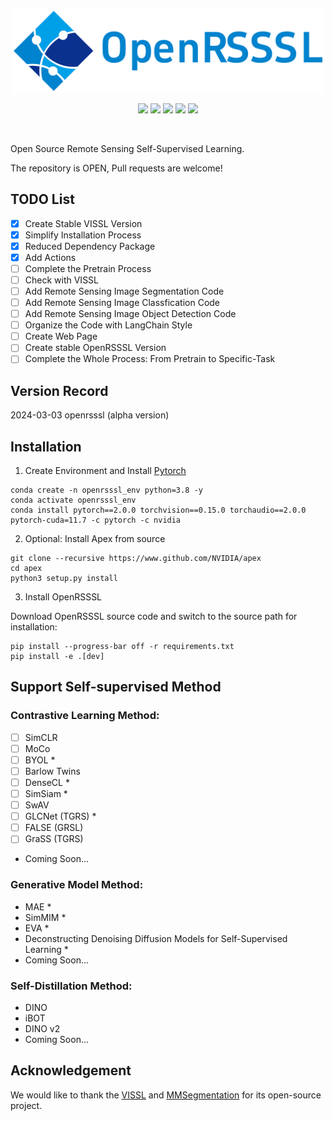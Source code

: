 <p align="center">
    <img src="docs/OpenRSSSL.png" width="500" />
</p>

<p align="center">
    <a href="https://pytorch.org/get-started/previous-versions/"><img src="https://img.shields.io/badge/pytorch-2.0-blue"></a>
    <a href="https://developer.nvidia.com/cuda-downloads"><img src="https://img.shields.io/badge/cuda-11.7~11.8-orange"></a>
    <a href="https://github.com/facebookresearch/vissl"><img src="https://img.shields.io/badge/vissl-0.1.5-yellow"></a>
    <a href="https://github.com/open-mmlab/mmsegmentation"><img src="https://img.shields.io/badge/mmseg-red"></a>
    <a href="https://img.shields.io/github/license/Vaczzy/OpenRSSSL"><img src="https://img.shields.io/badge/License-MIT-green.svg"></a>
</p>
<br>

Open Source Remote Sensing Self-Supervised Learning.

The repository is OPEN, Pull requests are welcome!

## TODO List

- [x] Create Stable VISSL Version
- [x] Simplify Installation Process
- [x] Reduced Dependency Package
- [x] Add Actions
- [ ] Complete the Pretrain Process
- [ ] Check with VISSL
- [ ] Add Remote Sensing Image Segmentation Code
- [ ] Add Remote Sensing Image Classfication Code
- [ ] Add Remote Sensing Image Object Detection Code
- [ ] Organize the Code with LangChain Style
- [ ] Create Web Page
- [ ] Create stable OpenRSSSL Version
- [ ] Complete the Whole Process: From Pretrain to Specific-Task

## Version Record
2024-03-03 openrsssl (alpha version)

## Installation

1. Create Environment and Install [Pytorch](https://pytorch.org/)
```
conda create -n openrsssl_env python=3.8 -y
conda activate openrsssl_env
conda install pytorch==2.0.0 torchvision==0.15.0 torchaudio==2.0.0 pytorch-cuda=11.7 -c pytorch -c nvidia
```

2. Optional: Install Apex from source
```
git clone --recursive https://www.github.com/NVIDIA/apex
cd apex
python3 setup.py install
```

3. Install OpenRSSSL

Download OpenRSSSL source code and switch to the source path for installation:
```
pip install --progress-bar off -r requirements.txt
pip install -e .[dev]
```

## Support Self-supervised Method
### Contrastive Learning Method:
- [ ] SimCLR
- [ ] MoCo
- [ ] BYOL *
- [ ] Barlow Twins
- [ ] DenseCL *
- [ ] SimSiam *
- [ ] SwAV
- [ ] GLCNet (TGRS) *
- [ ] FALSE (GRSL)
- [ ] GraSS (TGRS)
* Coming Soon...
### Generative Model Method:
* MAE *
* SimMIM *
* EVA *
* Deconstructing Denoising Diffusion Models for Self-Supervised Learning *
* Coming Soon...
### Self-Distillation Method:
* DINO
* iBOT
* DINO v2
* Coming Soon...

## Acknowledgement
We would like to thank the [VISSL](https://github.com/facebookresearch/vissl) and [MMSegmentation](https://github.com/open-mmlab/mmsegmentation) for its open-source project.